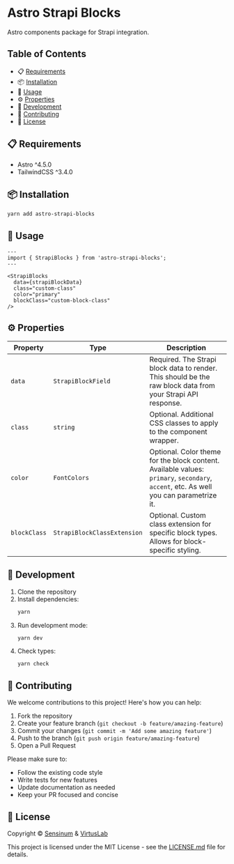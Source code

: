 # Astro Strapi Blocks

Astro components package for Strapi integration.

## Table of Contents

- 📋 [Requirements](#requirements)
- 📦 [Installation](#installation)
- 🚀 [Usage](#usage)
- ⚙️ [Properties](#properties)
- 🔧 [Development](#development)
- 🤝 [Contributing](#contributing)
- 📄 [License](#license)

## 📋 Requirements

- Astro ^4.5.0
- TailwindCSS ^3.4.0

## 📦 Installation

```bash
yarn add astro-strapi-blocks
```

## 🚀 Usage

```astro
---
import { StrapiBlocks } from 'astro-strapi-blocks';
---

<StrapiBlocks 
  data={strapiBlockData}
  class="custom-class"
  color="primary"
  blockClass="custom-block-class"
/>
```

## ⚙️ Properties

| Property    | Type     | Description |
|------------|----------|-------------|
| `data`     | `StrapiBlockField` | Required. The Strapi block data to render. This should be the raw block data from your Strapi API response. |
| `class`    | `string` | Optional. Additional CSS classes to apply to the component wrapper. |
| `color`    | `FontColors` | Optional. Color theme for the block content. Available values: `primary`, `secondary`, `accent`, etc. As well you can parametrize it. |
| `blockClass` | `StrapiBlockClassExtension` | Optional. Custom class extension for specific block types. Allows for block-specific styling. |

## 🔧 Development

1. Clone the repository
2. Install dependencies:
   ```bash
   yarn
   ```
3. Run development mode:
   ```bash
   yarn dev
   ```
4. Check types:
   ```bash
   yarn check
   ```

## 🤝 Contributing

We welcome contributions to this project! Here's how you can help:

1. Fork the repository
2. Create your feature branch (`git checkout -b feature/amazing-feature`)
3. Commit your changes (`git commit -m 'Add some amazing feature'`)
4. Push to the branch (`git push origin feature/amazing-feature`)
5. Open a Pull Request

Please make sure to:
- Follow the existing code style
- Write tests for new features
- Update documentation as needed
- Keep your PR focused and concise

## 📄 License

Copyright © [Sensinum](https://sensinum.com) & [VirtusLab](https://virtuslab.com)

This project is licensed under the MIT License - see the [LICENSE.md](LICENSE.md) file for details. 